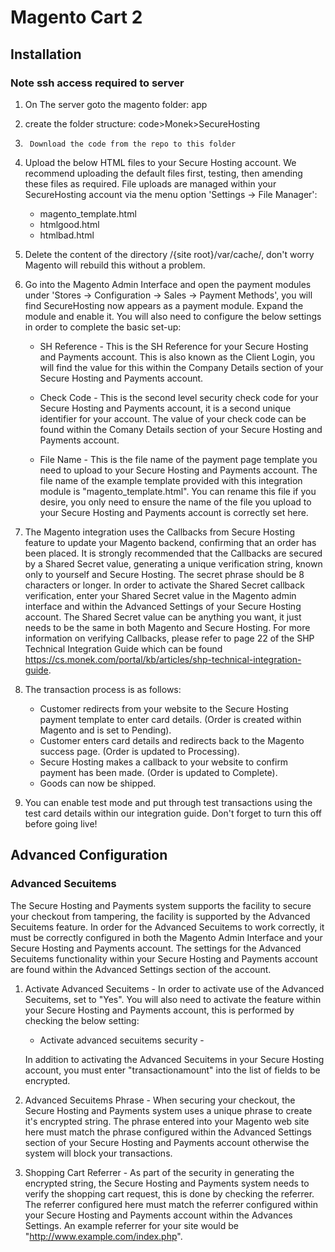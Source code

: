 # Magento Cart 2

## Installation

### Note ssh access required to server

1.	On The server goto the magento folder: app

2.	create the folder structure: code>Monek>SecureHosting

3.      Download the code from the repo to this folder
                                          
2.	Upload the below HTML files to your Secure Hosting account. We recommend uploading the default files first, testing,
	then amending these files as required. File uploads are managed within your SecureHosting account via 
	the menu option 'Settings -> File Manager':
	- magento_template.html
	- htmlgood.html
	- htmlbad.html

3.	Delete the content of the directory /{site root}/var/cache/, don't worry Magento will rebuild this without a problem.
   
4.	Go into the Magento Admin Interface and open the payment modules under 'Stores -> Configuration -> Sales -> Payment Methods',
	you will find SecureHosting now appears as a payment module. Expand the module and enable it. You will also need to
	configure the below settings in order to complete the basic set-up:

	- SH Reference - This is the SH Reference for your Secure Hosting and Payments account. This is also known as the Client
		Login, you will find the value for this within the Company Details section of your Secure Hosting and Payments account.

	- Check Code - This is the second level security check code for your Secure Hosting and Payments account, it is a second
		unique identifier for your account. The value of your check code can be found within the Comany Details 
		section of your Secure Hosting and Payments account.

	- File Name - This is the file name of the payment page template you need to upload to your Secure Hosting and Payments account. The file name of the example template provided with this integration module is 
		"magento_template.html". You can rename this file if you desire, you only need to ensure the name of the file you upload to your Secure Hosting and Payments account is correctly set here.

5. The Magento integration uses the Callbacks from Secure Hosting feature to update your Magento backend, confirming that an order has been placed. It is strongly recommended that the Callbacks are secured by a Shared Secret value, generating a unique verification string, known only to yourself and Secure Hosting. The secret phrase should be 8 characters or longer. In order to activate the Shared Secret callback verification, enter your Shared Secret value in the Magento admin interface and within the Advanced Settings of your Secure Hosting account. The Shared Secret value can be anything you want, it just needs to be the same in both Magento and Secure Hosting. For more information on verifying Callbacks, please refer to page 22 of the SHP Technical Integration Guide which can be found https://cs.monek.com/portal/kb/articles/shp-technical-integration-guide.

6.  The transaction process is as follows:
	- Customer redirects from your website to the Secure Hosting payment template to enter card details. (Order is created within Magento and is set to Pending).
	- Customer enters card details and redirects back to the Magento success page. (Order is updated to Processing).
	- Secure Hosting makes a callback to your website to confirm payment has been made. (Order is updated to Complete).
	- Goods can now be shipped.

7.	You can enable test mode and put through test transactions using the test card details within our integration guide. Don't forget to turn this off before going live!



## Advanced Configuration

### Advanced Secuitems


The Secure Hosting and Payments system supports the facility to secure your checkout from tampering, the facility is supported
by the Advanced Secuitems feature. In order for the Advanced Secuitems to work correctly, it must be correctly configured in
both the Magento Admin Interface and your Secure Hosting and Payments account. The settings for the Advanced Secuitems functionality
within your Secure Hosting and Payments account are found within the Advanced Settings section of the account.

1.	Activate Advanced Secuitems - In order to activate use of the Advanced Secuitems, set to "Yes". You will also need to activate
		the feature within your Secure Hosting and Payments account, this is performed by checking the below setting: 
	- Activate advanced secuitems security -
	
	In addition to activating the Advanced Secuitems in your Secure Hosting account, you must enter "transactionamount" into the list of fields to be encrypted.
	
2.	Advanced Secuitems Phrase - When securing your checkout, the Secure Hosting and Payments system uses a unique phrase to create it's
		encrypted string. The phrase entered into your Magento web site here must match the phrase configured within the Advanced Settings section
		of your Secure Hosting and Payments account otherwise the system will block your transactions.
	
3.	Shopping Cart Referrer - As part of the security in generating the encrypted string, the Secure Hosting and Payments system needs to verify the
		shopping cart request, this is done by checking the referrer. The referrer configured here must match the referrer configured within your
		Secure Hosting and Payments account within the Advances Settings. An example referrer for your site would be "http://www.example.com/index.php".

